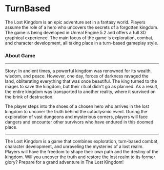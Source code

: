 # TurnBased

The Lost Kingdom is an epic adventure set in a fantasy world. Players assume the role of a hero who uncovers the secrets of a forgotten kingdom. The game is being developed in Unreal Engine 5.2 and offers a full 3D graphical experience. The main focus of the game is exploration, combat, and character development, all taking place in a turn-based gameplay style.
### About Game
*** 
Story:
In ancient times, a powerful kingdom was renowned for its wealth, wisdom, and peace. However, one day, forces of darkness ravaged the land, obliterating everything that was once beautiful. The king turned to the mages to save the kingdom, but their ritual didn't go as planned. As a result, the entire kingdom was transported to another reality, where it survived on the brink of destruction.

The player steps into the shoes of a chosen hero who arrives in the lost kingdom to uncover the truth behind the cataclysmic event. During the exploration of vast dungeons and mysterious corners, players will face dangers and encounter other survivors who have endured in this doomed place.

***
The Lost Kingdom is a game that combines exploration, turn-based combat, character development, and unraveling the mysteries of a lost realm. Players will have the freedom to shape their own path and the destiny of the kingdom. Will you uncover the truth and restore the lost realm to its former glory? Prepare for a grand adventure in The Lost Kingdom!

